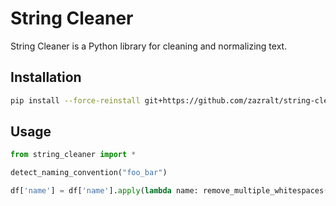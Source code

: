 # String Cleaner
String Cleaner is a Python library for cleaning and normalizing text.

## Installation
```bash
pip install --force-reinstall git+https://github.com/zazralt/string-cleaner.git
```

## Usage
```python
from string_cleaner import *

detect_naming_convention("foo_bar")

df['name'] = df['name'].apply(lambda name: remove_multiple_whitespaces(name))

```
